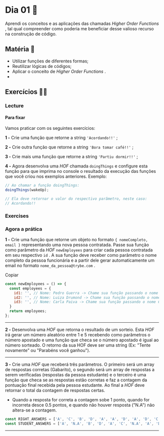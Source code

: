 # Dia 01 :rocket:
Aprendi os conceitos e as aplicações das chamadas _Higher Order Functions_ , tal qual compreender como poderia me beneficiar desse valioso recurso na construção de código.

## Matéria :book:
-   Utilizar funções de diferentes formas;
-   Reutilizar lógicas de códigos;
-   Aplicar o conceito de  _Higher Order Functions_ .
- 
## Exercícios :man_technologist:

### Lecture
#### Para fixar

Vamos praticar com os seguintes exercícios:

**1 -** Crie uma função que retorne a string  `'Acordando!!'`  ;

**2 -** Crie outra função que retorne a string  `'Bora tomar café!!'`  ;

**3 -** Crie mais uma função que retorne a string  `'Partiu dormir!!'`  ;

**4 -** Agora desenvolva uma  _HOF_ chamada  `doingThings`  e configure esta função para que imprima no console o resultado da execução das funções que você criou nos exemplos anteriores. Exemplo:

```javascript
// Ao chamar a função doingThings:
doingThings(wakeUp);

// Ela deve retornar o valor do respectivo parâmetro, neste caso:
// Acordando!!
```
### Exercises
### Agora a prática

**1 -** Crie uma função que retorne um objeto no formato  `{ nomeCompleto, email }`  representando uma nova pessoa contratada. Passe sua função como parâmetro da  _HOF_ `newEmployees`  para criar cada pessoa contratada em seu respectivo  `id`  . A sua função deve receber como parâmetro o nome completo da pessoa funcionária e a partir dele gerar automaticamente um email no formato  `nome_da_pessoa@trybe.com`  .

Copiar

```javascript
const newEmployees = () => {
  const employees = {
    id1: '', // Nome: Pedro Guerra -> Chame sua função passando o nome Pedro Guerra como parâmetro, substituindo as aspas
    id2: '', // Nome: Luiza Drumond -> Chame sua função passando o nome Luiza Drumond como parâmetro, substituindo as aspas
    id3: '', // Nome: Carla Paiva -> Chame sua função passando o nome Carla Paiva como parâmetro, substituindo as aspas
  }
  return employees;
};
```

----------

**2 -** Desenvolva uma  _HOF_ que retorna o resultado de um sorteio. Esta  _HOF_ irá gerar um número aleatório entre 1 e 5 recebendo como parâmetros o número apostado e uma função que checa se o número apostado é igual ao número sorteado. O retorno da sua HOF deve ser uma string (Ex: "Tente novamente" ou "Parabéns você ganhou").

----------

**3 -** Crie uma  _HOF_ que receberá três parâmetros. O primeiro será um array de respostas corretas (Gabarito), o segundo será um array de respostas a serem verificadas (respostas da pessoa estudante) e o terceiro é uma função que checa se as respostas estão corretas e faz a contagem da pontuação final recebida pela pessoa estudante. Ao final a  _HOF_ deve retornar o total da contagem de respostas certas.

-   Quando a resposta for correta a contagem sobe 1 ponto, quando for incorreta desce 0.5 pontos, e quando não houver resposta ("N.A") não altera-se a contagem.

```javascript
const RIGHT_ANSWERS = ['A', 'C', 'B', 'D', 'A', 'A', 'D', 'A', 'D', 'C'];
const STUDENT_ANSWERS = ['A', 'N.A', 'B', 'D', 'A', 'C', 'N.A', 'A', 'D', 'B'];
```

----------